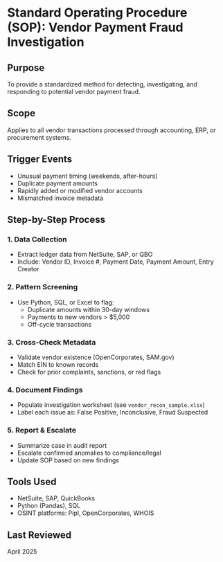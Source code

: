 # Standard Operating Procedure (SOP): Vendor Payment Fraud Investigation

## Purpose
To provide a standardized method for detecting, investigating, and responding to potential vendor payment fraud.

## Scope
Applies to all vendor transactions processed through accounting, ERP, or procurement systems.

## Trigger Events
- Unusual payment timing (weekends, after-hours)
- Duplicate payment amounts
- Rapidly added or modified vendor accounts
- Mismatched invoice metadata

## Step-by-Step Process

### 1. Data Collection
- Extract ledger data from NetSuite, SAP, or QBO
- Include: Vendor ID, Invoice #, Payment Date, Payment Amount, Entry Creator

### 2. Pattern Screening
- Use Python, SQL, or Excel to flag:
  - Duplicate amounts within 30-day windows
  - Payments to new vendors > $5,000
  - Off-cycle transactions

### 3. Cross-Check Metadata
- Validate vendor existence (OpenCorporates, SAM.gov)
- Match EIN to known records
- Check for prior complaints, sanctions, or red flags

### 4. Document Findings
- Populate investigation worksheet (see `vendor_recon_sample.xlsx`)
- Label each issue as: False Positive, Inconclusive, Fraud Suspected

### 5. Report & Escalate
- Summarize case in audit report
- Escalate confirmed anomalies to compliance/legal
- Update SOP based on new findings

## Tools Used
- NetSuite, SAP, QuickBooks
- Python (Pandas), SQL
- OSINT platforms: Pipl, OpenCorporates, WHOIS

## Last Reviewed
April 2025
